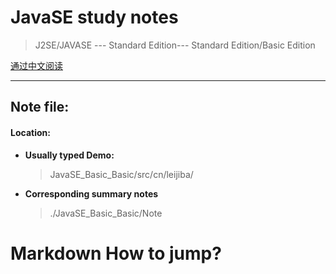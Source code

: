 # JavaSE study notes

> J2SE/JAVASE --- Standard Edition--- Standard Edition/Basic Edition

[通过中文阅读](./README.MD)

---

## Note file:

#### **Location**:

* **Usually typed Demo:**

   > JavaSE_Basic_Basic/src/cn/leijiba/

* **Corresponding summary notes**

   > ./JavaSE_Basic_Basic/Note

# Markdown How to jump?